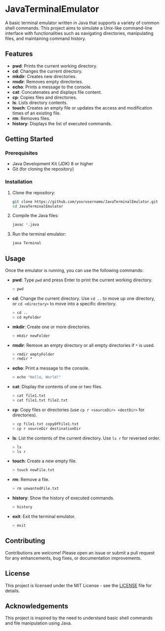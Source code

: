 # JavaTerminalEmulator

A basic terminal emulator written in Java that supports a variety of common shell commands. This project aims to simulate a Unix-like command-line interface with functionalities such as navigating directories, manipulating files, and maintaining command history.

## Features

- **pwd**: Prints the current working directory.
- **cd**: Changes the current directory.
- **mkdir**: Creates new directories.
- **rmdir**: Removes empty directories.
- **echo**: Prints a message to the console.
- **cat**: Concatenates and displays file content.
- **cp**: Copies files and directories.
- **ls**: Lists directory contents.
- **touch**: Creates an empty file or updates the access and modification times of an existing file.
- **rm**: Removes files.
- **history**: Displays the list of executed commands.

## Getting Started

### Prerequisites

- Java Development Kit (JDK) 8 or higher
- Git (for cloning the repository)

### Installation

1. Clone the repository:

    ```bash
    git clone https://github.com/yourusername/JavaTerminalEmulator.git
    cd JavaTerminalEmulator
    ```

2. Compile the Java files:

    ```bash
    javac *.java
    ```

3. Run the terminal emulator:

    ```bash
    java Terminal
    ```

## Usage

Once the emulator is running, you can use the following commands:

- **pwd**: Type `pwd` and press Enter to print the current working directory.

    ```bash
    > pwd
    ```

- **cd**: Change the current directory. Use `cd ..` to move up one directory, or `cd <directory>` to move into a specific directory.

    ```bash
    > cd ..
    > cd myFolder
    ```

- **mkdir**: Create one or more directories.

    ```bash
    > mkdir newFolder
    ```

- **rmdir**: Remove an empty directory or all empty directories if `*` is used.

    ```bash
    > rmdir emptyFolder
    > rmdir *
    ```

- **echo**: Print a message to the console.

    ```bash
    > echo "Hello, World!"
    ```

- **cat**: Display the contents of one or two files.

    ```bash
    > cat file1.txt
    > cat file1.txt file2.txt
    ```

- **cp**: Copy files or directories (use `cp r <sourceDir> <destDir>` for directories).

    ```bash
    > cp file1.txt copyOfFile1.txt
    > cp r sourceDir destinationDir
    ```

- **ls**: List the contents of the current directory. Use `ls r` for reversed order.

    ```bash
    > ls
    > ls r
    ```

- **touch**: Create a new empty file.

    ```bash
    > touch newFile.txt
    ```

- **rm**: Remove a file.

    ```bash
    > rm unwantedFile.txt
    ```

- **history**: Show the history of executed commands.

    ```bash
    > history
    ```

- **exit**: Exit the terminal emulator.

    ```bash
    > exit
    ```

## Contributing

Contributions are welcome! Please open an issue or submit a pull request for any enhancements, bug fixes, or documentation improvements.

## License

This project is licensed under the MIT License - see the [LICENSE](LICENSE) file for details.

## Acknowledgements

This project is inspired by the need to understand basic shell commands and file manipulation using Java.


